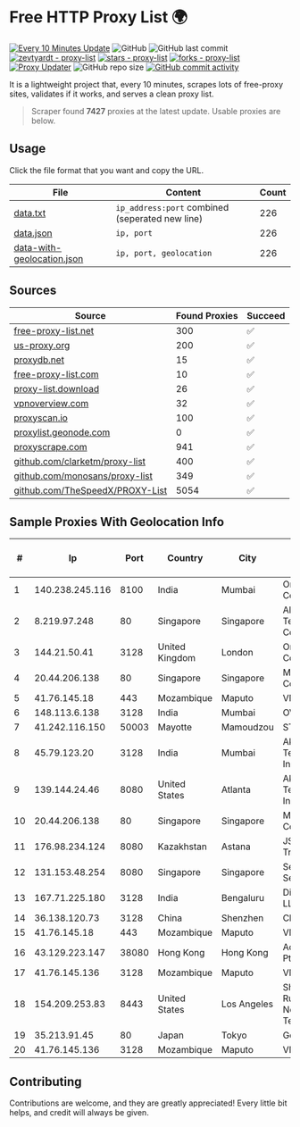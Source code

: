 
# Free HTTP Proxy List 🌍

[![Every 10 Minutes Update](https://github.com/mertguvencli/http-proxy-list/actions/workflows/main.yml/badge.svg?branch=main)](https://github.com/mertguvencli/http-proxy-list/actions/workflows/main.yml)
![GitHub](https://img.shields.io/github/license/mertguvencli/http-proxy-list)
![GitHub last commit](https://img.shields.io/github/last-commit/mertguvencli/http-proxy-list)
[![zevtyardt - proxy-list](https://img.shields.io/static/v1?label=zevtyardt&message=proxy-list&color=blue&logo=github)](https://github.com/zevtyardt/proxy-list "Go to GitHub repo")
[![stars - proxy-list](https://img.shields.io/github/stars/zevtyardt/proxy-list?style=social)](https://github.com/zevtyardt/proxy-list)
[![forks - proxy-list](https://img.shields.io/github/forks/zevtyardt/proxy-list?style=social)](https://github.com/zevtyardt/proxy-list)
[![Proxy Updater](https://github.com/zevtyardt/proxy-list/workflows/Proxy%20Updater/badge.svg)](https://github.com/zevtyardt/proxy-list/actions?query=workflow:"Proxy+Updater")
![GitHub repo size](https://img.shields.io/github/repo-size/zevtyardt/proxy-list)
[![GitHub commit activity](https://img.shields.io/github/commit-activity/m/zevtyardt/proxy-list?logo=commits)](https://github.com/zevtyardt/proxy-list/commits/main)

It is a lightweight project that, every 10 minutes, scrapes lots of free-proxy sites, validates if it works, and serves a clean proxy list.

> Scraper found **7427** proxies at the latest update. Usable proxies are below.

## Usage

Click the file format that you want and copy the URL.

|File|Content|Count|
|----|-------|-----|
|[data.txt](https://raw.githubusercontent.com/mertguvencli/http-proxy-list/main/proxy-list/data.txt)|`ip_address:port` combined (seperated new line)|226|
|[data.json](https://raw.githubusercontent.com/mertguvencli/http-proxy-list/main/proxy-list/data.json)|`ip, port`|226|
|[data-with-geolocation.json](https://raw.githubusercontent.com/mertguvencli/http-proxy-list/main/proxy-list/data-with-geolocation.json)|`ip, port, geolocation`|226|

## Sources

|Source|Found Proxies|Succeed|
|------|-------------|-------|
|[free-proxy-list.net](https://free-proxy-list.net)|300|✅|
|[us-proxy.org](https://www.us-proxy.org)|200|✅|
|[proxydb.net](http://proxydb.net)|15|✅|
|[free-proxy-list.com](https://free-proxy-list.com/?page=&port=&type%5B%5D=http&type%5B%5D=https&up_time=0&search=Search)|10|✅|
|[proxy-list.download](https://www.proxy-list.download/HTTP)|26|✅|
|[vpnoverview.com](https://vpnoverview.com/privacy/anonymous-browsing/free-proxy-servers)|32|✅|
|[proxyscan.io](https://www.proxyscan.io)|100|✅|
|[proxylist.geonode.com](https://proxylist.geonode.com/api/proxy-list?limit=300&page=1&sort_by=lastChecked&sort_type=desc&protocols=http,https)|0|✅|
|[proxyscrape.com](https://api.proxyscrape.com/v2/?request=displayproxies&protocol=http&timeout=10000&country=all&ssl=all&anonymity=all)|941|✅|
|[github.com/clarketm/proxy-list](https://raw.githubusercontent.com/clarketm/proxy-list/master/proxy-list-raw.txt)|400|✅|
|[github.com/monosans/proxy-list](https://raw.githubusercontent.com/monosans/proxy-list/main/proxies/http.txt)|349|✅|
|[github.com/TheSpeedX/PROXY-List](https://raw.githubusercontent.com/TheSpeedX/PROXY-List/master/http.txt)|5054|✅|


## Sample Proxies With Geolocation Info

|#|Ip|Port|Country|City|Internet Service Provider|
|-|--|----|-------|----|-------------------------|
|1|140.238.245.116|8100|India|Mumbai|Oracle Corporation|
|2|8.219.97.248|80|Singapore|Singapore|Alibaba (US) Technology Co., Ltd.|
|3|144.21.50.41|3128|United Kingdom|London|Oracle Corporation|
|4|20.44.206.138|80|Singapore|Singapore|Microsoft Corporation|
|5|41.76.145.18|443|Mozambique|Maputo|VM  S.A|
|6|148.113.6.138|3128|India|Mumbai|OVH SAS|
|7|41.242.116.150|50003|Mayotte|Mamoudzou|STOI-block1|
|8|45.79.123.20|3128|India|Mumbai|Akamai Technologies, Inc.|
|9|139.144.24.46|8080|United States|Atlanta|Akamai Technologies, Inc.|
|10|20.44.206.138|80|Singapore|Singapore|Microsoft Corporation|
|11|176.98.234.124|8080|Kazakhstan|Astana|JSC Transtelecom|
|12|131.153.48.254|8080|Singapore|Singapore|Secured Servers LLC|
|13|167.71.225.180|3128|India|Bengaluru|DigitalOcean, LLC|
|14|36.138.120.73|3128|China|Shenzhen|China Mobile|
|15|41.76.145.18|443|Mozambique|Maputo|VM  S.A|
|16|43.129.223.147|38080|Hong Kong|Hong Kong|Aceville Pte.ltd|
|17|41.76.145.136|3128|Mozambique|Maputo|VM  S.A|
|18|154.209.253.83|8443|United States|Los Angeles|Shanghai Ruisu Network Technology|
|19|35.213.91.45|80|Japan|Tokyo|Google LLC|
|20|41.76.145.136|3128|Mozambique|Maputo|VM  S.A|



## Contributing

Contributions are welcome, and they are greatly appreciated! Every
little bit helps, and credit will always be given.

